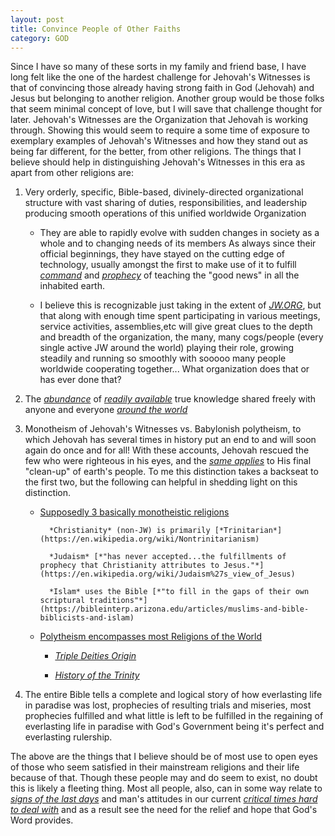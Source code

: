 ```yaml
---
layout: post
title: Convince People of Other Faiths
category: GOD
---
```


Since I have so many of these sorts in my family and friend base, I have long felt like the one of the hardest challenge for Jehovah's Witnesses is that of convincing those already having strong faith in God (Jehovah) and Jesus but belonging to another religion. Another group would be those folks that seem minimal concept of love, but I will save that challenge thought for later. Jehovah's Witnesses are the Organization that Jehovah is working through. Showing this would seem to require a some time of exposure to exemplary examples of Jehovah's Witnesses and how they stand out as being far different, for the better, from other religions. The things that I believe should help in distinguishing Jehovah's Witnesses in this era as apart from other religions are:

1. Very orderly, specific, Bible-based, divinely-directed organizational structure with vast sharing of duties, responsibilities, and leadership producing smooth operations of this unified worldwide Organization

    - They are able to rapidly evolve with sudden changes in society as a whole and to changing needs of its members
    As always since their official beginnings, they have stayed on the cutting edge of technology, usually amongst the first to make use of it to fulfill [*command*](https://www.jw.org/en/library/bible/study-bible/books/matthew/28/#v40028019) and [*prophecy*](https://www.jw.org/en/library/bible/study-bible/books/matthew/24/#v40024014) of teaching the "good news" in all the inhabited earth.

    - I believe this is recognizable just taking in the extent of [*JW.ORG*](https://www.jw.org/), but that along with enough time spent participating in various meetings, service activities, assemblies,etc will give great clues to the depth and breadth of the organization, the many, many cogs/people (every single active JW around the world) playing their role, growing steadily and running so smoothly with sooooo many people worldwide cooperating together... What organization does that or has ever done that?

2. The [*abundance*](https://www.jw.org/en/library/bible/study-bible/books/daniel/12/#v27012004) of [*readily available*](https://www.jw.org/) true knowledge shared freely with anyone and everyone [*around the world*](https://www.jw.org/en/library/bible/study-bible/books/isaiah/11/#v23011009)

3. Monotheism of Jehovah's Witnesses vs. Babylonish polytheism, to which Jehovah has several times in history put an end to and will soon again do once and for all! With these accounts, Jehovah rescued the few who were righteous in his eyes, and the [*same applies*](https://www.jw.org/en/library/bible/study-bible/books/matthew/7/#v40007013-v40007014) to His final "clean-up" of earth's people. To me this distinction takes a backseat to the first two, but the following can helpful in shedding light on this distinction.

    * [Supposedly 3 basically monotheistic religions](https://www.facinghistory.org/holocaust-and-human-behavior/chapter-1/religion-and-identity)

            *Christianity* (non-JW) is primarily [*Trinitarian*](https://en.wikipedia.org/wiki/Nontrinitarianism)

            *Judaism* [*"has never accepted...the fulfillments of prophecy that Christianity attributes to Jesus."*](https://en.wikipedia.org/wiki/Judaism%27s_view_of_Jesus)

            *Islam* uses the Bible [*"to fill in the gaps of their own scriptural traditions"*](https://bibleinterp.arizona.edu/articles/muslims-and-bible-biblicists-and-islam)

    * [Polytheism encompasses most Religions of the World](https://www.britannica.com/topic/polytheism)

        - [*Triple Deities Origin*](https://en.wikipedia.org/wiki/Triple_deity)

        - [*History of the Trinity*](https://www.trinityhistory.com/chapters/chapter-1-the-history-of-the-trinity)

4. The entire Bible tells a complete and logical story of how everlasting life in paradise was lost, prophecies of resulting trials and miseries, most prophecies fulfilled and what little is left to be fulfilled in the regaining of everlasting life in paradise with God's Government being it's perfect and everlasting rulership.

The above are the things that I believe should be of most use to open eyes of those who seem satisfied in their mainstream religions and their life because of that. Though these people may and do seem to exist, no doubt this is likely a fleeting thing. Most all people, also, can in some way relate to [*signs of the last days*](https://www.jw.org/en/library/bible/study-bible/books/matthew/24/#v40024003-v40024014) and man's attitudes in our current [*critical times hard to deal with*](https://www.jw.org/en/library/bible/study-bible/books/2-timothy/3/#v55003001-v55003007) and as a result see the need for the relief and hope that God's Word provides.

    

            





